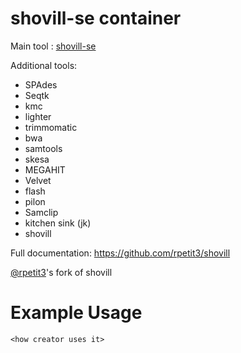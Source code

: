 # shovill-se container

Main tool : [shovill-se](https://github.com/rpetit3/shovill)

Additional tools:
- SPAdes
- Seqtk
- kmc
- lighter
- trimmomatic
- bwa
- samtools
- skesa
- MEGAHIT
- Velvet
- flash
- pilon
- Samclip
- kitchen sink (jk)
- shovill

Full documentation: https://github.com/rpetit3/shovill

[@rpetit3](https://github.com/rpetit3)'s fork of shovill

# Example Usage

```
<how creator uses it>
```
